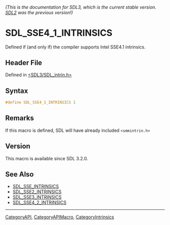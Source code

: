 ###### (This is the documentation for SDL3, which is the current stable version. [SDL2](https://wiki.libsdl.org/SDL2/) was the previous version!)
# SDL_SSE4_1_INTRINSICS

Defined if (and only if) the compiler supports Intel SSE4.1 intrinsics.

## Header File

Defined in [<SDL3/SDL_intrin.h>](https://github.com/libsdl-org/SDL/blob/main/include/SDL3/SDL_intrin.h)

## Syntax

```c
#define SDL_SSE4_1_INTRINSICS 1
```

## Remarks

If this macro is defined, SDL will have already included `<smmintrin.h>`

## Version

This macro is available since SDL 3.2.0.

## See Also

- [SDL_SSE_INTRINSICS](SDL_SSE_INTRINSICS)
- [SDL_SSE2_INTRINSICS](SDL_SSE2_INTRINSICS)
- [SDL_SSE3_INTRINSICS](SDL_SSE3_INTRINSICS)
- [SDL_SSE4_2_INTRINSICS](SDL_SSE4_2_INTRINSICS)

----
[CategoryAPI](CategoryAPI), [CategoryAPIMacro](CategoryAPIMacro), [CategoryIntrinsics](CategoryIntrinsics)


